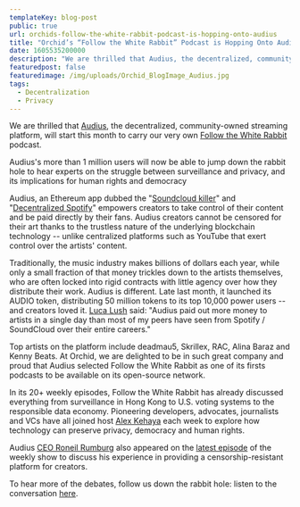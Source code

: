 ```yaml
---
templateKey: blog-post
public: true
url: orchids-follow-the-white-rabbit-podcast-is-hopping-onto-audius
title: "Orchid’s “Follow the White Rabbit” Podcast is Hopping Onto Audius"
date: 1605535200000
description: "We are thrilled that Audius, the decentralized, community-owned streaming platform, will start this month to carry our very own Follow the White Rabbit podcast."
featuredpost: false
featuredimage: /img/uploads/Orchid_BlogImage_Audius.jpg
tags:
  - Decentralization
  - Privacy
---
```

We are thrilled that [Audius](https://audius.co/), the decentralized, community-owned streaming platform, will start this month to carry our very own [Follow the White Rabbit](https://www.orchid.com/podcast) podcast.

Audius's more than 1 million users will now be able to jump down the rabbit hole to hear experts on the struggle between surveillance and privacy, and its implications for human rights and democracy

Audius, an Ethereum app dubbed the "[Soundcloud killer](https://blockonomi.com/audius-ethereum-music-app/)" and "[Decentralized Spotify](https://www.coindesk.com/audius-solana-ethereum)" empowers creators to take control of their content and be paid directly by their fans. Audius creators cannot be censored for their art thanks to the trustless nature of the underlying blockchain technology -- unlike centralized platforms such as YouTube that exert control over the artists' content.

Traditionally, the music industry makes billions of dollars each year, while only a small fraction of that money trickles down to the artists themselves, who are often locked into rigid contracts with little agency over how they distribute their work. Audius is different. Late last month, it launched its AUDIO token, distributing 50 million tokens to its top 10,000 power users -- and creators loved it. [Luca Lush](https://twitter.com/LUCALUSH) said: "Audius paid out more money to artists in a single day than most of my peers have seen from Spotify / SoundCloud over their entire careers."

Top artists on the platform include deadmau5, Skrillex, RAC, Alina Baraz and Kenny Beats. At Orchid, we are delighted to be in such great company and proud that Audius selected Follow the White Rabbit as one of its firsts podcasts to be available on its open-source network.

In its 20+ weekly episodes, Follow the White Rabbit has already discussed everything from surveillance in Hong Kong to U.S. voting systems to the responsible data economy. Pioneering developers, advocates, journalists and VCs have all joined host [Alex Kehaya](https://twitter.com/afkehaya?lang=en) each week to explore how technology can preserve privacy, democracy and human rights.

Audius [CEO Roneil Rumburg](https://www.linkedin.com/in/roneilr/) also appeared on the [latest episode](https://www.orchid.com/podcast/episode-23-roneil-rumburg) of the weekly show to discuss his experience in providing a censorship-resistant platform for creators.

To hear more of the debates, follow us down the rabbit hole: listen to the conversation [here](https://www.orchid.com/podcast).